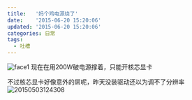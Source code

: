 ```yaml
---
title:   '妈个鸡电源烧了'
date:    '2015-06-20 15:20:06'
updated: '2015-06-20 15:20:06'
categories: 日常
tags:
  - 吐槽
---
```



![face1](https://img.blessing.studio/images/2015/03/face1-e1427764592454.jpg) 现在在用200W破电源撑着，只能开核芯显卡

不过核芯显卡好像意外的屌呢，昨天没装驱动还以为调不了分辨率 ![20150503124308](https://img.blessing.studio/images/2015/05/20150503124308.jpg)
